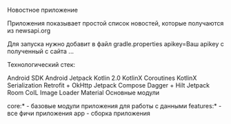 Новостное приложение

Приложения показывает простой список новостей, которые получаются из newsapi.org

Для запуска нужно добавит  в файл gradle.properties
apikey=Ваш apikey c полученный с сайта ...

Технологический стек:

Android SDK
Android Jetpack
Kotlin 2.0
KotlinX Coroutines
KotlinX Serialization
Retrofit + OkHttp
Jetpack Compose
Dagger + Hilt
Jetpack Room
CoIL Image Loader
Material
Основные модули

core:* - базовые модули приложения для работы с данными
features:* - все фичи приложения
app - сборка приложения